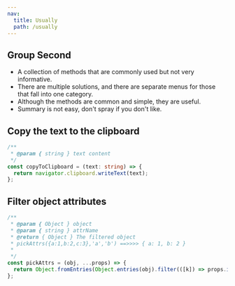 ```yaml
---
nav:
  title: Usually
  path: /usually
---
```


## Group Second

- A collection of methods that are commonly used but not very informative.
- There are multiple solutions, and there are separate menus for those that fall into one category.
- Although the methods are common and simple, they are useful.
- Summary is not easy, don't spray if you don't like.

## Copy the text to the clipboard

```ts
/**
 * @param { string } text content
 */
const copyToClipboard = (text: string) => {
  return navigator.clipboard.writeText(text);
};
```

## Filter object attributes

```js
/**
 * @param { Object } object
 * @param { string } attrName
 * @return { Object } The filtered object
 * pickAttrs({a:1,b:2,c:3},'a','b') ==>>>> { a: 1, b: 2 }
 *
 */
const pickAttrs = (obj, ...props) => {
  return Object.fromEntries(Object.entries(obj).filter(([k]) => props.includes(k)));
};
```

